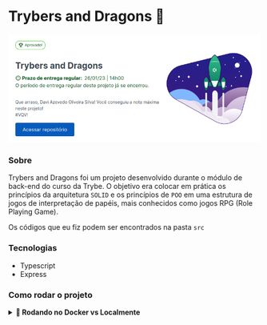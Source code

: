 # Trybers and Dragons 🐉

<img src="./images/print-aprovacao.png">

### Sobre

Trybers and Dragons foi um projeto desenvolvido durante o módulo de back-end do curso da Trybe. O objetivo era colocar em prática os princípios da arquitetura `SOLID` e os princípios de `POO` em uma estrutura de jogos de interpretação de papéis, mais conhecidos como jogos RPG (Role Playing Game).

Os códigos que eu fiz podem ser encontrados na pasta `src`

### Tecnologias

- Typescript
- Express

### Como rodar o projeto

<details>
  <summary><strong>🐋 Rodando no Docker vs Localmente</strong></summary><br />
  
  ## Com Docker

> Clone o repositório com o comando `git clone git@github.com:daviazev/trybers-and-dragons.git`.

> Rode o serviço `node` com o comando `docker-compose up -d`.

- Esse serviço irá inicializar um container chamado `trybers_and_dragons`.
- A partir daqui você pode rodar o container `trybers_and_dragons` via CLI ou abri-lo no VS Code.

> Use o comando `docker exec -it trybers_and_dragons bash`.

- Ele te dará acesso ao terminal interativo do container criado pelo compose, que está rodando em segundo plano.

> Instale as dependências [**Caso existam**] com `npm install`

⚠ Atenção ⚠ Caso opte por utilizar o Docker, **TODOS** os comandos disponíveis no `package.json` (npm start, npm test, npm run dev, ...) devem ser executados **DENTRO** do container, ou seja, no terminal que aparece após a execução do comando `docker exec` citado acima.

⚠ Atenção ⚠ O **git** dentro do container não vem configurado com suas credenciais. Ou faça os commits fora do container, ou configure as suas credenciais do git dentro do container.

⚠ Atenção ⚠ Não rode o comando npm audit fix! Ele atualiza várias dependências do projeto, e essa atualização gera conflitos com o avaliador.

## Sem Docker

> Instale as dependências [**Caso existam**] com `npm install`

⚠ Atenção ⚠ Não rode o comando npm audit fix! Ele atualiza várias dependências do projeto, e essa atualização gera conflitos com o avaliador.

✨ Para rodar o projeto desta forma, obrigatoriamente você deve ter o `node` instalado em seu computador.

✨ O avaliador espera que a versão do `node` utilizada seja a 16.

  <br/>
</details>
